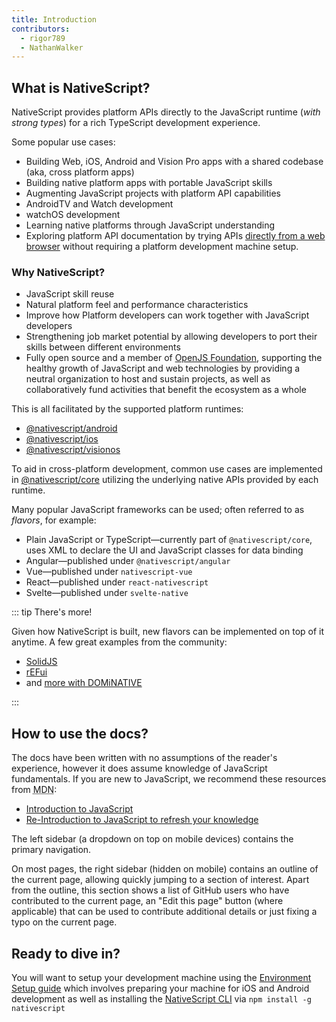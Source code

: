 ```yaml
---
title: Introduction
contributors:
  - rigor789
  - NathanWalker
---
```


## What is NativeScript?

NativeScript provides platform APIs directly to the JavaScript runtime (_with strong types_) for a rich TypeScript development experience. 

Some popular use cases:

- Building Web, iOS, Android and Vision Pro apps with a shared codebase (aka, cross platform apps)
- Building native platform apps with portable JavaScript skills
- Augmenting JavaScript projects with platform API capabilities
- AndroidTV and Watch development
- watchOS development
- Learning native platforms through JavaScript understanding
- Exploring platform API documentation by trying APIs [directly from a web browser](https://preview.nativescript.org/) without requiring a platform development machine setup.

### Why NativeScript?

- JavaScript skill reuse
- Natural platform feel and performance characteristics
- Improve how Platform developers can work together with JavaScript developers 
- Strengthening job market potential by allowing developers to port their skills between different environments
- Fully open source and a member of [OpenJS Foundation](https://openjsf.org/), supporting the healthy growth of JavaScript and web technologies by providing a neutral organization to host and sustain projects, as well as collaboratively fund activities that benefit the ecosystem as a whole
 
This is all facilitated by the supported platform runtimes:

- [@nativescript/android](/guide/extending-classes-and-implementing-interfaces-android)
- [@nativescript/ios](/guide/extending-classes-and-conforming-to-protocols-ios)
- [@nativescript/visionos](/guide/visionos)

To aid in cross-platform development, common use cases are implemented in [@nativescript/core](/core) utilizing the underlying native APIs provided by each runtime.

Many popular JavaScript frameworks can be used; often referred to as _flavors_, for example:

- Plain JavaScript or TypeScript&mdash;currently part of `@nativescript/core`, uses XML to declare the UI and JavaScript classes for data binding
- Angular&mdash;published under `@nativescript/angular`
- Vue&mdash;published under `nativescript-vue`
- React&mdash;published under `react-nativescript`
- Svelte&mdash;published under `svelte-native`

::: tip There's more!

Given how NativeScript is built, new flavors can be implemented on top of it anytime. A few great examples from the community:

- [SolidJS](https://github.com/nativescript-community/solid-js)
- [rEFui](https://github.com/SudoMaker/rEFui#native)
- and [more with DOMiNATIVE](https://github.com/SudoMaker/dominative)

:::

## How to use the docs?

The docs have been written with no assumptions of the reader's experience, however it does assume knowledge of JavaScript fundamentals. If you are new to JavaScript, we recommend these resources from <abbr title="Mozilla Developer Network">MDN</abbr>:

- [Introduction to JavaScript](https://developer.mozilla.org/en-US/docs/Web/JavaScript)
- [Re-Introduction to JavaScript to refresh your knowledge](https://developer.mozilla.org/en-US/docs/Web/JavaScript/A_re-introduction_to_JavaScript)

The left sidebar (a dropdown on top on mobile devices) contains the primary navigation.

On most pages, the right sidebar (hidden on mobile) contains an outline of the current page, allowing quickly jumping to a section of interest. Apart from the outline, this section shows a list of GitHub users who have contributed to the current page, an "Edit this page" button (where applicable) that can be used to contribute additional details or just fixing a typo on the current page.

## Ready to dive in?

You will want to setup your development machine using the [Environment Setup guide](/setup/) which involves preparing your machine for iOS and Android development as well as installing the [NativeScript CLI](https://www.npmjs.com/package/nativescript) via `npm install -g nativescript`

<!-- TODO: provide alternative path via StackBlitz and tutorials -->
